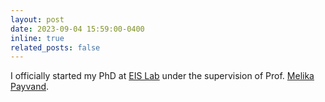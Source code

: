```yaml
---
layout: post
date: 2023-09-04 15:59:00-0400
inline: true
related_posts: false
---
```


I officially started my PhD at  <a href="https://www.ini.uzh.ch/en/research/groups/EIS.html">EIS Lab</a> under the supervision of Prof. <a href="https://scholar.google.com/citations?hl=en&user=Ol_9mKgAAAAJ&view_op=list_works&sortby=pubdate">Melika Payvand</a>.
